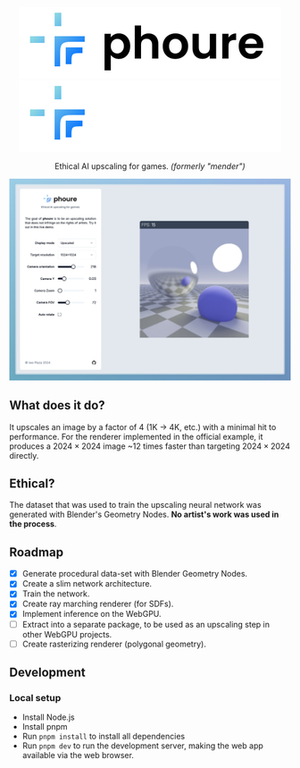 <div align="center">

![phoure (light mode)](/public/phoure-logo-light.svg#gh-light-mode-only)
![phoure (dark mode)](/public/phoure-logo-dark.svg#gh-dark-mode-only)

Ethical AI upscaling for games. _(formerly "mender")_

</div>

<div align="center">
<div style="max-width: 640px">

![hello](/public/phoure-app.png)

</div>
</div>

## What does it do?

It upscales an image by a factor of $4$ (1K → 4K, etc.) with a minimal hit to performance.
For the renderer implemented in the official example, it produces a $2024\times2024$ image ~12 times faster than targeting $2024\times2024$ directly.

## Ethical?

The dataset that was used to train the upscaling neural network was generated with Blender's Geometry Nodes. **No artist's work was used in the process**.

## Roadmap

- [x] Generate procedural data-set with Blender Geometry Nodes.
- [x] Create a slim network architecture.
- [x] Train the network.
- [x] Create ray marching renderer (for SDFs).
- [x] Implement inference on the WebGPU.
- [ ] Extract into a separate package, to be used as an upscaling step in other WebGPU projects.
- [ ] Create rasterizing renderer (polygonal geometry).

## Development

### Local setup

- Install Node.js
- Install pnpm
- Run `pnpm install` to install all dependencies
- Run `pnpm dev` to run the development server, making the web app available via the web browser.
